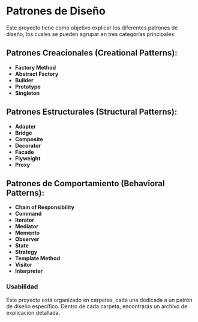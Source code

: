 
# Patrones de Diseño

Este proyecto tiene como objetivo explicar los diferentes patrones de diseño, los cuales se pueden agrupar en tres categorías principales:

## Patrones Creacionales (Creational Patterns):

- **Factory Method**
- **Abstract Factory**
- **Builder**
- **Prototype**
- **Singleton**

## Patrones Estructurales (Structural Patterns):

- **Adapter**
- **Bridge**
- **Composite**
- **Decorator**
- **Facade**
- **Flyweight**
- **Proxy**

## Patrones de Comportamiento (Behavioral Patterns):

- **Chain of Responsibility**
- **Command**
- **Iterator**
- **Mediator**
- **Memento**
- **Observer**
- **State**
- **Strategy**
- **Template Method**
- **Visitor**
- **Interpreter**

### Usabilidad

Este proyecto está organizado en carpetas, cada una dedicada a un patrón de diseño específico. Dentro de cada carpeta, encontrarás un archivo de explicación detallada.
